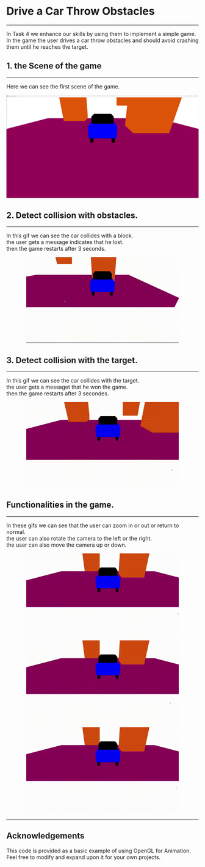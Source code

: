 # Drive a Car Throw Obstacles   
___
In Task 4 we enhance our skills by using them to implement a simple game.   
In the game the user drives a car throw obstacles and should avoid crashing them until he reaches the target.

## 1. the Scene of the game
___
Here we can see the first scene of the game.
<p align="center">
  <img src="imgs/img.png" alt="scene">
</p>

## 2. Detect collision with obstacles.
___
In this gif we can see the car collides with a block.   
the user gets a message indicates that he lost.   
then the game restarts after 3 seconds.   
<p align="center">
  <img src="imgs/collistion with blocks.gif" alt="collwithblocks">
</p>

## 3. Detect collision with the target.
___

In this gif we can see the car collides with the target.   
the user gets a messaget that he won the game.  
then the game restarts after 3 secondes.   
<p align="center">
  <img src="imgs/collistion with target.gif" alt="collwithtarget">
</p>

## Functionalities in the game.
___ 
In these gifs we can see that the user can zoom in or out or return to normal.   
the user can also rotate the camera to the left or the right.   
the user can also move the camera up or down.   
<p align="center">
  <img src="imgs/zoom.gif" alt="collwithtarget">
  <img src="imgs/Rotate around y.gif" alt="collwithtarget">
  <img src="imgs/Rotate around x.gif" alt="collwithtarget">
</p>   

___

## Acknowledgements
This code is provided as a basic example of using OpenGL for Animation. Feel free to modify and expand upon it for your own projects.



